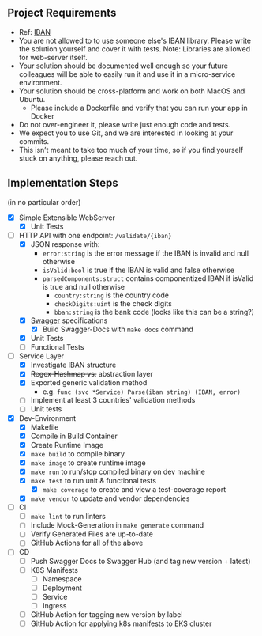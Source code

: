 ## Project Requirements

* Ref: [IBAN](https://en.wikipedia.org/wiki/International_Bank_Account_Number)
* You are not allowed to to use someone else's IBAN library. Please write the solution
  yourself and cover it with tests. Note: Libraries are allowed for web-server itself.
* Your solution should be documented well enough so your future colleagues will be
  able to easily run it and use it in a micro-service environment.
* Your solution should be cross-platform and work on both MacOS and Ubuntu.
    * Please include a Dockerfile and verify that you can run your app in Docker
* Do not over-engineer it, please write just enough code and tests.
* We expect you to use Git, and we are interested in looking at your commits.
* This isn’t meant to take too much of your time, so if you find yourself stuck on
  anything, please reach out.

## Implementation Steps
(in no particular order)

- [x] Simple Extensible WebServer
    - [x] Unit Tests
- [ ] HTTP API with one endpoint: `/validate/{iban}`
    - [x] JSON response with:
        * `error:string` is the error message if the IBAN is invalid and null otherwise
        * `isValid:bool` is true if the IBAN is valid and false otherwise
        * `parsedComponents:struct` contains componentized IBAN if isValid is true and null otherwise
            * `country:string` is the country code
            * `checkDigits:uint` is the check digits
            * `bban:string` is the bank code (looks like this can be a string?)
    - [x] [Swagger](https://swagger.io/) specifications
        - [x] Build Swagger-Docs with `make docs` command
    - [x] Unit Tests
    - [ ] Functional Tests
- [ ] Service Layer
    - [x] Investigate IBAN structure
    - [x] ~~Regex-Hashmap vs.~~ abstraction layer
    - [x] Exported generic validation method
        - e.g. `func (svc *Service) Parse(iban string) (IBAN, error)`
    - [ ] Implement at least 3 countries' validation methods
    - [ ] Unit tests
- [x] Dev-Environment
    - [x] Makefile
    - [x] Compile in Build Container
    - [x] Create Runtime Image
    - [x] `make build` to compile binary
    - [x] `make image` to create runtime image
    - [x] `make run` to run/stop compiled binary on dev machine
    - [x] `make test` to run unit & functional tests
        - [x] `make coverage` to create and view a test-coverage report
    - [x] `make vendor` to update and vendor dependencies
- [ ] CI
    - [ ] `make lint` to run linters
    - [ ] Include Mock-Generation in `make generate` command
    - [ ] Verify Generated Files are up-to-date
    - [ ] GitHub Actions for all of the above
- [ ] CD
    - [ ] Push Swagger Docs to Swagger Hub (and tag new version + latest)
    - [ ] K8S Manifests
        - [ ] Namespace
        - [ ] Deployment
        - [ ] Service
        - [ ] Ingress
    - [ ] GitHub Action for tagging new version by label
    - [ ] GitHub Action for applying k8s manifests to EKS cluster
